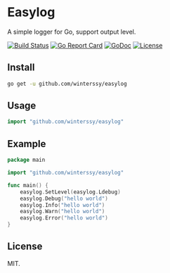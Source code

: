 # Easylog

A simple logger for Go, support output level.

[![Build Status](https://travis-ci.org/winterssy/easylog.svg?branch=master)](https://travis-ci.org/winterssy/easylog) [![Go Report Card](https://goreportcard.com/badge/winterssy/easylog)](https://goreportcard.com/report/winterssy/easylog) [![GoDoc](https://godoc.org/github.com/winterssy/easylog?status.svg)](https://godoc.org/github.com/winterssy/easylog) [![License](https://img.shields.io/github/license/winterssy/easylog.svg)](LICENSE)

## Install

```sh
go get -u github.com/winterssy/easylog
```

## Usage
```go
import "github.com/winterssy/easylog"
```

## Example
```go
package main

import "github.com/winterssy/easylog"

func main() {
	easylog.SetLevel(easylog.Ldebug)
	easylog.Debug("hello world")
	easylog.Info("hello world")
	easylog.Warn("hello world")
	easylog.Error("hello world")
}
```

## License
MIT.
